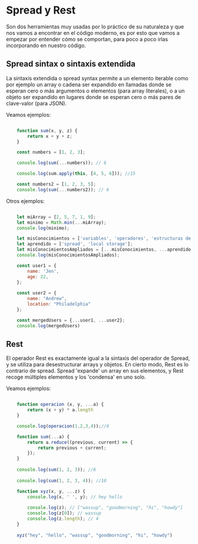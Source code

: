 # Spread y Rest 

Son dos herramientas muy usadas por lo práctico de su naturaleza y que nos vamos a encontrar en el código moderno, es por esto que vamos a empezar por entender cómo se comportan, para poco a poco irlas incorporando en nuestro código. 

## Spread sintax o sintaxis extendida
La sintaxis extendida o spread syntax permite a un elemento iterable como por ejemplo un array o cadena ser expandido en llamadas donde se esperan cero o más argumentos o elementos (para array literales), o a un objeto ser expandido en lugares donde se esperan cero o más pares de clave-valor (para JSON).

Veamos ejemplos: 

```Javascript

    function sum(x, y, z) {
        return x + y + z;
    }

    const numbers = [1, 2, 3];

    console.log(sum(...numbers)); // 6

    console.log(sum.apply(this, [4, 5, 6])); //15

    const numbers2 = [1, 2, 3, 5];
    console.log(sum(...numbers2)); // 6

```

Otros ejemplos: 

```Javascript 

    let miArray = [2, 5, 7, 1, 9];
    let minimo = Math.min(...miArray);
    console.log(minimo);

    let misConocimientos = ['variables', 'operadores', 'estructuras de control', 'funciones'];
    let aprendido = ['spread', 'local storage'];
    let misConocimientosAmpliados = [...misConocimientos, ...aprendido, 'otra cosa más'];
    console.log(misConocimientosAmpliados);

    const user1 = { 
        name: 'Jen', 
        age: 22, 
    }; 
    
    const user2 = { 
        name: "Andrew", 
        location: "Philadelphia" 
    }; 

    const mergedUsers = {...user1, ...user2}; 
    console.log(mergedUsers) 

```

## Rest 
El operador Rest es exactamente igual a la sintaxis del operador de Spread, y se utiliza para desestructurar arrays y objetos. En cierto modo, Rest es lo contrario de spread. Spread 'expande' un array en sus elementos, y Rest recoge múltiples elementos y los 'condensa' en uno solo.

Veamos ejemplos: 

```Javascript

    function operacion (x, y, ...a) {
        return (x + y) * a.length
    }

    console.log(operacion(1,2,3,4));//6

    function sum(...a) {
        return a.reduce((previous, current) => {
            return previous + current;
        });
    }
    
    console.log(sum(1, 2, 3)); //6
    
    console.log(sum(1, 2, 3, 4)); //10

    function xyz(x, y, ...z) {
        console.log(x, ' ', y); // hey hello
    
        console.log(z); // ["wassup", "goodmorning", "hi", "howdy"]
        console.log(z[0]); // wassup
        console.log(z.length); // 4
    }
  
    xyz("hey", "hello", "wassup", "goodmorning", "hi", "howdy")
  
```


